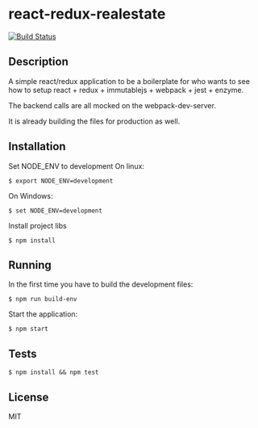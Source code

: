 # react-redux-realestate
 [![Build Status](https://travis-ci.org/aquilesb/react-redux-realestate.svg?branch=master)](https://travis-ci.org/aquilesb/react-redux-realestate)
 

## Description

A simple react/redux application to be a boilerplate for who wants to see how to setup react + redux + immutablejs + webpack + jest + enzyme.

The backend calls are all mocked on the webpack-dev-server.

It is already building the files for production as well.

## Installation

Set NODE_ENV to development
On linux:
```
$ export NODE_ENV=development
```
On Windows:
```
$ set NODE_ENV=development
```

Install project libs
```
$ npm install
```

## Running
In the first time you have to build the development files:

```
$ npm run build-env
```

Start the application:

```
$ npm start
```


## Tests

```
$ npm install && npm test
```
## License

MIT
